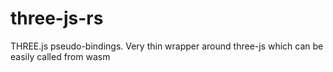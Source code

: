 # three-js-rs
THREE.js pseudo-bindings. Very thin wrapper around three-js which can be easily called from wasm
